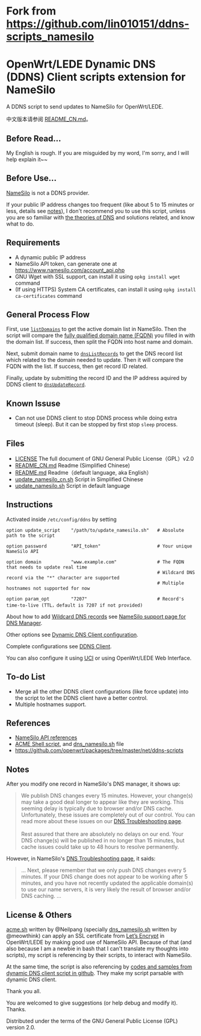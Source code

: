 # Fork from https://github.com/lin010151/ddns-scripts_namesilo

# OpenWrt/LEDE Dynamic DNS (DDNS) Client scripts extension for NameSilo

A DDNS script to send updates to NameSilo for OpenWrt/LEDE.

中文版本请参阅 [README_CN.md](/README_CN.md)。

## Before Read...

My English is rough. If you are misguided by my word, I'm sorry, and I will help explain it~~

## Before Use...

[NameSilo](https://www.namesilo.com) is not a DDNS provider.

If your public IP address changes too frequent (like about 5 to 15 minutes or less, details see [notes](#Notes)), I don't recommend you to use this script, unless you are so familiar with [the theories of DNS](https://en.wikipedia.org/wiki/Domain_Name_System) and solutions related, and know what to do.

## Requirements

- A dynamic public IP address
- NameSilo API token, can generate one at https://www.namesilo.com/account_api.php
- GNU Wget with SSL support, can install it using `opkg install wget` command
- (If using HTTPS) System CA certificates, can install it using `opkg install ca-certificates` command

## General Process Flow

First, use [`listDomains`](https://www.namesilo.com/api_reference.php#listDomains) to get the active domain list in NameSilo. Then the script will compare the [fully qualified domain name (FQDN)](https://en.wikipedia.org/wiki/Fully_qualified_domain_name) you filled in with the domain list. If success, then split the FQDN into host name and domain.

Next, submit domain name to [`dnsListRecords`](https://www.namesilo.com/api_reference.php#dnsListRecords) to get the DNS record list which related to the domain needed to update. Then it will compare the FQDN with the list. If success, then get record ID related.

Finally, update by submitting the record ID and the IP address aquired by DDNS client to [`dnsUpdateRecord`](https://www.namesilo.com/api_reference.php#dnsUpdateRecord).

## Known Issuse

- Can not use DDNS client to stop DDNS process while doing extra timeout (sleep). But it can be stopped by first stop `sleep` process.

## Files

- [LICENSE](/LICENSE) The full document of GNU General Public License（GPL）v2.0
- [README_CN.md](/README_CN.md) Readme (Simplified Chinese)
- [README.md](/README.md) Readme（default language, aka English）
- [update_namesilo_cn.sh](/update_namesilo_cn.sh) Script in Simplified Chinese
- [update_namesilo.sh](/update_namesilo.sh) Script in default language

## Instructions

Activated inside `/etc/config/ddns` by setting

```
option update_script    "/path/to/update_namesilo.sh"   # Absolute path to the script

option password         "API_token"                     # Your unique NameSilo API

option domain           "www.example.com"               # The FQDN that needs to update real time
                                                        # Wildcard DNS record via the "*" character are supported
                                                        # Multiple hostnames not supported for now
                                                        
option param_opt        "7207"                          # Record's time-to-live (TTL，default is 7207 if not provided)
```

About how to add [Wildcard DNS records](https://en.wikipedia.org/wiki/Wildcard_DNS_record) see [NameSilo support page for DNS Manager](https://www.namesilo.com/Support/DNS-Manager).

Other options see [Dynamic DNS Client configuration](https://openwrt.org/docs/guide-user/base-system/ddns).

Complete configurations see [DDNS Client](https://openwrt.org/docs/guide-user/services/ddns/client).

You can also configure it using [UCI](https://openwrt.org/start?id=zh/docs/guide-user/base-system/uci) or using OpenWrt/LEDE Web Interface.

## To-do List

- Merge all the other DDNS client configurations (like force update) into the script to let the DDNS client have a better control.
- Multiple hostnames support.

## References

- [NameSilo API references](https://www.namesilo.com/api_reference.php)
- [ACME Shell script](https://acme.sh), and [dns_namesilo.sh](https://github.com/Neilpang/acme.sh/blob/master/dnsapi/dns_namesilo.sh) file
- https://github.com/openwrt/packages/tree/master/net/ddns-scripts

## Notes

After you modify one record in NameSilo's DNS manager, it shows up:

> We publish DNS changes every 15 minutes. However, your change(s) may take a good deal longer to appear like they are working. This seeming delay is typically due to browser and/or DNS cache. Unfortunately, these issues are completely out of our control. You can read more about these issues on our [DNS Troubleshooting page](https://www.namesilo.com/Support/DNS-Troubleshooting).<br><br>
> Rest assured that there are absolutely no delays on our end. Your DNS change(s) will be published in no longer than 15 minutes, but cache issues could take up to 48 hours to resolve permanently.

However, in NameSilo's [DNS Troubleshooting page](https://www.namesilo.com/Support/DNS-Troubleshooting), it saids:

> ...
> Next, please remember that we only push DNS changes every 5 minutes. If your DNS change does not appear to be working after 5 minutes, and you have not recently updated the applicable domain(s) to use our name servers, it is very likely the result of browser and/or DNS caching.
> ...

## License & Others

[acme.sh](https://acme.sh) written by @Neilpang (specially [dns_namesilo.sh](https://github.com/Neilpang/acme.sh/blob/master/dnsapi/dns_namesilo.sh) written by @meowthink) can apply an SSL certificate from [Let’s Encrypt](https://letsencrypt.org) in OpenWrt/LEDE by making good use of NameSilo API. Because of that (and also because I am a newbie in bash that I can't translate my thoughts into scripts), my script is referencing by their scripts, to interact with NameSilo.

At the same time, the script is also referencing by [codes and samples from dynamic DNS client script in github](https://github.com/openwrt/packages/tree/master/net/ddns-scripts). They make my script parsable with dynamic DNS client.

Thank you all.

You are welcomed to give suggestions (or help debug and modify it). Thanks.

Distributed under the terms of the GNU General Public License (GPL) version 2.0.
